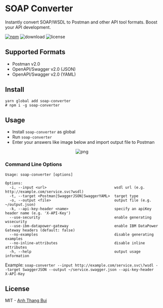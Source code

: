 # SOAP Converter

Instantly convert SOAP/WSDL to Postman and other API tool formats. Boost your API development.

[![npm](https://flat.badgen.net/npm/v/soap-converter)](https://npm.im/soap-converter)
![download](https://flat.badgen.net/npm/dt/soap-converter)
![license](https://flat.badgen.net/npm/license/soap-converter)

## Supported Formats

- Postman v2.0
- OpenAPI/Swagger v2.0 (JSON)
- OpenAPI/Swagger v2.0 (YAML)

## Install
```
yarn global add soap-converter
# npm i -g soap-converter
```

## Usage
* Install `soap-converter` as global
* Run `soap-converter`
* Enter your answers like image below and import output file to Postman

<p align="center">
  <img src="https://github.com/anhthang/soap-converter/raw/master/example.png" alt="png">
</p>

### Command Line Options

    Usage: soap-converter [options]

    Options:
      -i, --input <url>                               wsdl url (e.g. http://example.com/service.svc?wsdl)
      -t, --target <Postman|SwaggerJSON|SwaggerYAML>  target type
      -o, --output <file>                             output file (e.g. ~/output.json)
      -k, --api-key-header <name>                     specify an apiKey header name (e.g. 'X-API-Key')
      --use-security                                  enable generating wssecurity
      --use-ibm-datapower-gateway                     enable IBM DataPower Gateway headers (default: false)
      --no-examples                                   disable generating examples
      --no-inline-attributes                          disable inline attributes
      -h, --help                                      output usage information

Example: `soap-converter --input http://example.com/service.svc\?wsdl --target SwaggerJSON --output ~/service.swagger.json --api-key-header X-API-Key`

## License
MIT - [Anh Thang Bui][me]

[me]: https://anhthang.org